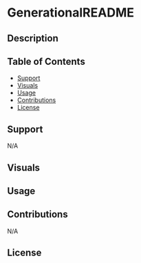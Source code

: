 # GenerationalREADME

## Description 

<!-- This Is a [GenerationalREADME](link to deployed site) -->

## Table of Contents

- [Support](#support)
- [Visuals](#visuals)
- [Usage](#usage)
- [Contributions](#contributions)
- [License](#license)

## Support
N/A

## Visuals
<!-- ![ScreenShot1](path to it)
![Demo](path to it)  -->

## Usage

## Contributions
N/A

## License
<!-- Refer to the [License](https://github.com/TheR16H/GenerationalReadme/blob/main/LICENSE) in the [repo.](https://github.com/TheR16H/GenerationalReadme) -->
